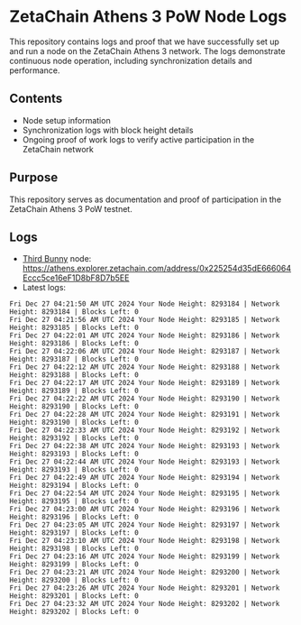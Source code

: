 # ZetaChain Athens 3 PoW Node Logs
This repository contains logs and proof that we have successfully set up and run a node on the ZetaChain Athens 3 network. The logs demonstrate continuous node operation, including synchronization details and performance.

## Contents
- Node setup information
- Synchronization logs with block height details
- Ongoing proof of work logs to verify active participation in the ZetaChain network

## Purpose
This repository serves as documentation and proof of participation in the ZetaChain Athens 3 PoW testnet.

## Logs

- [Third Bunny](https://thirdbunny.xyz/) node: https://athens.explorer.zetachain.com/address/0x225254d35dE666064Eccc5ce16eF1D8bF8D7b5EE
- Latest logs:
```
Fri Dec 27 04:21:50 AM UTC 2024 Your Node Height: 8293184 | Network Height: 8293184 | Blocks Left: 0
Fri Dec 27 04:21:56 AM UTC 2024 Your Node Height: 8293185 | Network Height: 8293185 | Blocks Left: 0
Fri Dec 27 04:22:01 AM UTC 2024 Your Node Height: 8293186 | Network Height: 8293186 | Blocks Left: 0
Fri Dec 27 04:22:06 AM UTC 2024 Your Node Height: 8293187 | Network Height: 8293187 | Blocks Left: 0
Fri Dec 27 04:22:12 AM UTC 2024 Your Node Height: 8293188 | Network Height: 8293188 | Blocks Left: 0
Fri Dec 27 04:22:17 AM UTC 2024 Your Node Height: 8293189 | Network Height: 8293189 | Blocks Left: 0
Fri Dec 27 04:22:22 AM UTC 2024 Your Node Height: 8293190 | Network Height: 8293190 | Blocks Left: 0
Fri Dec 27 04:22:28 AM UTC 2024 Your Node Height: 8293191 | Network Height: 8293190 | Blocks Left: 0
Fri Dec 27 04:22:33 AM UTC 2024 Your Node Height: 8293192 | Network Height: 8293192 | Blocks Left: 0
Fri Dec 27 04:22:38 AM UTC 2024 Your Node Height: 8293193 | Network Height: 8293193 | Blocks Left: 0
Fri Dec 27 04:22:44 AM UTC 2024 Your Node Height: 8293193 | Network Height: 8293193 | Blocks Left: 0
Fri Dec 27 04:22:49 AM UTC 2024 Your Node Height: 8293194 | Network Height: 8293194 | Blocks Left: 0
Fri Dec 27 04:22:54 AM UTC 2024 Your Node Height: 8293195 | Network Height: 8293195 | Blocks Left: 0
Fri Dec 27 04:23:00 AM UTC 2024 Your Node Height: 8293196 | Network Height: 8293196 | Blocks Left: 0
Fri Dec 27 04:23:05 AM UTC 2024 Your Node Height: 8293197 | Network Height: 8293197 | Blocks Left: 0
Fri Dec 27 04:23:10 AM UTC 2024 Your Node Height: 8293198 | Network Height: 8293198 | Blocks Left: 0
Fri Dec 27 04:23:16 AM UTC 2024 Your Node Height: 8293199 | Network Height: 8293199 | Blocks Left: 0
Fri Dec 27 04:23:21 AM UTC 2024 Your Node Height: 8293200 | Network Height: 8293200 | Blocks Left: 0
Fri Dec 27 04:23:26 AM UTC 2024 Your Node Height: 8293201 | Network Height: 8293201 | Blocks Left: 0
Fri Dec 27 04:23:32 AM UTC 2024 Your Node Height: 8293202 | Network Height: 8293202 | Blocks Left: 0
```
